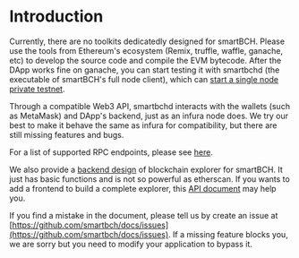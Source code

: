 # Introduction

Currently, there are no toolkits dedicatedly designed for smartBCH. Please use the tools from Ethereum's ecosystem \(Remix, truffle, waffle, ganache, etc\) to develop the source code and compile the EVM bytecode. After the DApp works fine on ganache, you can start testing it with smartbchd \(the executable of smartBCH's full node client\), which can [start a single node private testnet](runsinglenode.md).

Through a compatible Web3 API, smartbchd interacts with the wallets \(such as MetaMask\) and DApp's backend, just as an infura node does. We try our best to make it behave the same as infura for compatibility, but there are still missing features and bugs.

For a list of supported RPC endpoints, please see [here](jsonrpc.md).

We also provide a [backend design](https://github.com/smartbch/BasicExplorer/tree/main/backend) of blockchain explorer for smartBCH. It just has basic functions and is not so powerful as etherscan. If you wants to add a frontend to build a complete explorer, this [API document](browserapi.md) may help you.

If you find a mistake in the document, please tell us by create an issue at [https://github.com/smartbch/docs/issues](https://github.com/smartbch/docs/issues). If a missing feature blocks you, we are sorry but you need to modify your application to bypass it.


